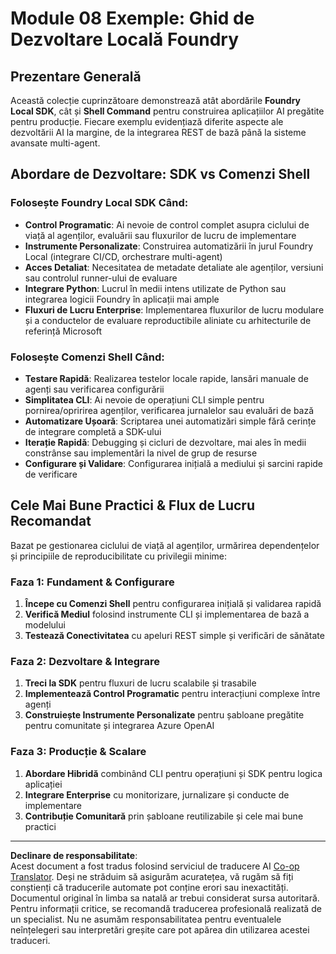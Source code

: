 <!--
CO_OP_TRANSLATOR_METADATA:
{
  "original_hash": "729f809c84e99609364180c090c43405",
  "translation_date": "2025-10-01T02:09:55+00:00",
  "source_file": "Module08/samples/README.md",
  "language_code": "ro"
}
-->
# Module 08 Exemple: Ghid de Dezvoltare Locală Foundry

## Prezentare Generală

Această colecție cuprinzătoare demonstrează atât abordările **Foundry Local SDK**, cât și **Shell Command** pentru construirea aplicațiilor AI pregătite pentru producție. Fiecare exemplu evidențiază diferite aspecte ale dezvoltării AI la margine, de la integrarea REST de bază până la sisteme avansate multi-agent.

## Abordare de Dezvoltare: SDK vs Comenzi Shell

### Folosește Foundry Local SDK Când:

- **Control Programatic**: Ai nevoie de control complet asupra ciclului de viață al agenților, evaluării sau fluxurilor de lucru de implementare
- **Instrumente Personalizate**: Construirea automatizării în jurul Foundry Local (integrare CI/CD, orchestrare multi-agent)
- **Acces Detaliat**: Necesitatea de metadate detaliate ale agenților, versiuni sau controlul runner-ului de evaluare
- **Integrare Python**: Lucrul în medii intens utilizate de Python sau integrarea logicii Foundry în aplicații mai ample
- **Fluxuri de Lucru Enterprise**: Implementarea fluxurilor de lucru modulare și a conductelor de evaluare reproductibile aliniate cu arhitecturile de referință Microsoft

### Folosește Comenzi Shell Când:

- **Testare Rapidă**: Realizarea testelor locale rapide, lansări manuale de agenți sau verificarea configurării
- **Simplitatea CLI**: Ai nevoie de operațiuni CLI simple pentru pornirea/opririrea agenților, verificarea jurnalelor sau evaluări de bază
- **Automatizare Ușoară**: Scriptarea unei automatizări simple fără cerințe de integrare completă a SDK-ului
- **Iterație Rapidă**: Debugging și cicluri de dezvoltare, mai ales în medii constrânse sau implementări la nivel de grup de resurse
- **Configurare și Validare**: Configurarea inițială a mediului și sarcini rapide de verificare

## Cele Mai Bune Practici & Flux de Lucru Recomandat

Bazat pe gestionarea ciclului de viață al agenților, urmărirea dependențelor și principiile de reproducibilitate cu privilegii minime:

### Faza 1: Fundament & Configurare
1. **Începe cu Comenzi Shell** pentru configurarea inițială și validarea rapidă
2. **Verifică Mediul** folosind instrumente CLI și implementarea de bază a modelului
3. **Testează Conectivitatea** cu apeluri REST simple și verificări de sănătate

### Faza 2: Dezvoltare & Integrare
1. **Treci la SDK** pentru fluxuri de lucru scalabile și trasabile
2. **Implementează Control Programatic** pentru interacțiuni complexe între agenți
3. **Construiește Instrumente Personalizate** pentru șabloane pregătite pentru comunitate și integrarea Azure OpenAI

### Faza 3: Producție & Scalare
1. **Abordare Hibridă** combinând CLI pentru operațiuni și SDK pentru logica aplicației
2. **Integrare Enterprise** cu monitorizare, jurnalizare și conducte de implementare
3. **Contribuție Comunitară** prin șabloane reutilizabile și cele mai bune practici

---

**Declinare de responsabilitate**:  
Acest document a fost tradus folosind serviciul de traducere AI [Co-op Translator](https://github.com/Azure/co-op-translator). Deși ne străduim să asigurăm acuratețea, vă rugăm să fiți conștienți că traducerile automate pot conține erori sau inexactități. Documentul original în limba sa natală ar trebui considerat sursa autoritară. Pentru informații critice, se recomandă traducerea profesională realizată de un specialist. Nu ne asumăm responsabilitatea pentru eventualele neînțelegeri sau interpretări greșite care pot apărea din utilizarea acestei traduceri.